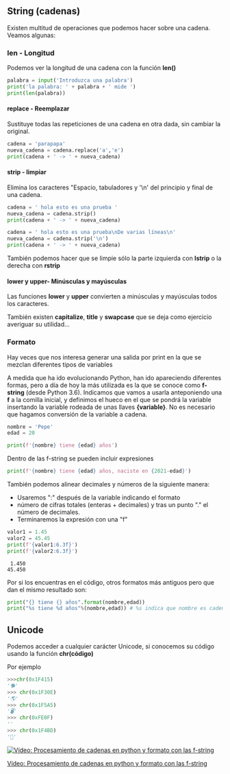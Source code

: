 ## String (cadenas)

Existen multitud de operaciones que podemos hacer sobre una cadena. Veamos algunas:

### len - Longitud

Podemos ver la longitud de una cadena con la función **len()**


```python
palabra = input('Introduzca una palabra')
print('la palabra: ' + palabra + ' mide ')
print(len(palabra))
```

#### replace - Reemplazar

Sustituye todas las repeticiones de una cadena en otra dada, sin cambiar la original.

```python
cadena = 'parapapa'
nueva_cadena = cadena.replace('a','e')
print(cadena + ' -> ' + nueva_cadena)
```


#### strip - limpiar

Elimina los caracteres "Espacio, tabuladores y '\n' del principio y final de una cadena.

```python
cadena = ' hola esto es una prueba '
nueva_cadena = cadena.strip()
print(cadena + ' -> ' + nueva_cadena)
```
```python
cadena = ' hola esto es una prueba\nDe varias líneas\n'
nueva_cadena = cadena.strip('\n')
print(cadena + ' -> ' + nueva_cadena)
```

También podemos hacer que se limpie sólo la parte izquierda con **lstrip** o la derecha con **rstrip**

#### lower y upper- Minúsculas y mayúsculas

Las funciones **lower** y **upper** convierten a minúsculas y mayúsculas todos los caracteres.

También existen **capitalize**, **title** y **swapcase** que se deja como ejercicio averiguar su utilidad...

### Formato

Hay veces que nos interesa generar una salida por print en la que se mezclan diferentes tipos de variables

A medida que ha ido evolucionando Python, han ido apareciendo diferentes formas, pero a día de hoy la más utilizada es la que se conoce como **f-string** (desde Python 3.6). Indicamos que vamos a usarla anteponiendo una **f** a la comilla inicial, y definimos el hueco en el que se pondrá la variable insertando la variable rodeada de unas llaves **{variable}**. No es necesario que hagamos conversión de la variable a cadena.

```python
nombre = 'Pepe'
edad = 20

print(f'{nombre} tiene {edad} años')
```

Dentro de las f-string se pueden incluir expresiones

```python
print(f'{nombre} tiene {edad} años, naciste en {2021-edad}')
```

También podemos alinear decimales y números de la siguiente manera: 

* Usaremos ":" después de la variable indicando el formato
* número de cifras totales (enteras + decimales) y tras un punto "." el número de decimales.
* Terminaremos la expresión con una "f"

```python
valor1 = 1.45
valor2 = 45.45
print(f'{valor1:6.3f}')
print(f'{valor2:6.3f}')
```

```
 1.450
45.450
```

Por si los encuentras en el código, otros formatos más antiguos pero que dan el mismo resultado son:

```python
print("{} tiene {} años".format(nombre,edad))
print("%s tiene %d años"%(nombre,edad)) # %s indica que nombre es cadena y %d que edad es entero
```

## Unicode

Podemos acceder a cualquier carácter Unicode, si conocemos su código usando la función **chr(código)**

Por ejemplo

```python
>>>chr(0x1F415)
'🐕'
>>> chr(0x1F30E)
'🌎'
>>> chr(0x1F5A5)
'🖥'
>>> chr(0xFE0F)
'️'
>>> chr(0x1F4BD)
'💽'
```

[![Vídeo: Procesamiento de cadenas en python  y formato con las f-string](https://img.youtube.com/vi/eY5Wk5ZP0wM/0.jpg)](https://drive.google.com/file/d/1vGMAd8dxmcXLWKF813gNQABH1vhCxvyS/view?usp=sharing)


[Vídeo: Procesamiento de cadenas en python y formato con las f-string](https://drive.google.com/file/d/1vGMAd8dxmcXLWKF813gNQABH1vhCxvyS/view?usp=sharing)

